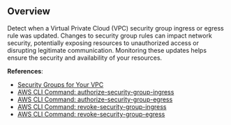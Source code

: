 ## Overview

Detect when a Virtual Private Cloud (VPC) security group ingress or egress rule was updated. Changes to security group rules can impact network security, potentially exposing resources to unauthorized access or disrupting legitimate communication. Monitoring these updates helps ensure the security and availability of your resources.

**References**:
- [Security Groups for Your VPC](https://docs.aws.amazon.com/vpc/latest/userguide/VPC_SecurityGroups.html)
- [AWS CLI Command: authorize-security-group-ingress](https://docs.aws.amazon.com/cli/latest/reference/ec2/authorize-security-group-ingress.html)
- [AWS CLI Command: authorize-security-group-egress](https://docs.aws.amazon.com/cli/latest/reference/ec2/authorize-security-group-egress.html)
- [AWS CLI Command: revoke-security-group-ingress](https://docs.aws.amazon.com/cli/latest/reference/ec2/revoke-security-group-ingress.html)
- [AWS CLI Command: revoke-security-group-egress](https://docs.aws.amazon.com/cli/latest/reference/ec2/revoke-security-group-egress.html)
